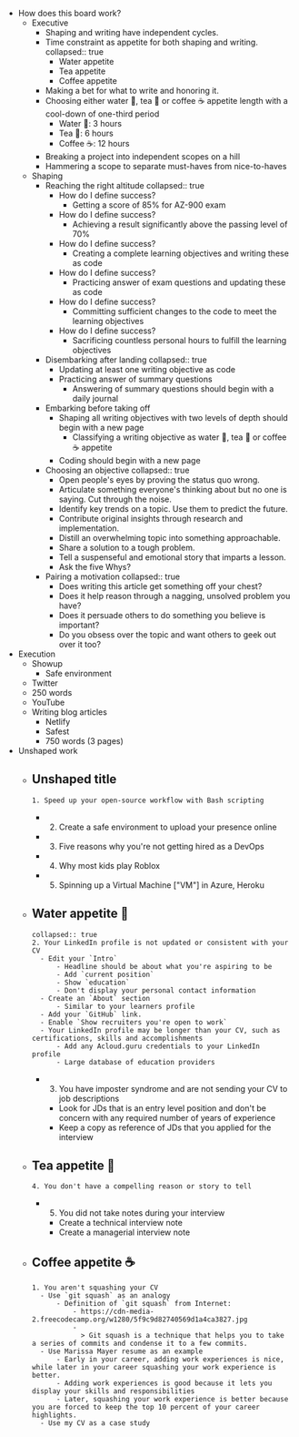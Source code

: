 - How does this board work?
	- Executive
		- Shaping and writing have independent cycles.
		- Time constraint as appetite for both shaping and writing.
		  collapsed:: true
			- Water appetite
			- Tea appetite
			- Coffee appetite
		- Making a bet for what to write and honoring it.
		- Choosing either water 🌊, tea 🍵 or coffee ☕ appetite length with a cool-down of one-third period
			- Water 🌊: 3 hours
			- Tea 🍵: 6 hours
			- Coffee ☕: 12 hours
		- Breaking a project into independent scopes on a hill
		- Hammering a scope to separate must-haves from nice-to-haves
	- Shaping
		- Reaching the right altitude
		  collapsed:: true
			- How do I define success?
				- Getting a score of 85% for AZ-900 exam
			- How do I define success?
				- Achieving a result significantly above the passing level of 70%
			- How do I define success?
				- Creating a complete learning objectives and writing these as code
			- How do I define success?
				- Practicing answer of exam questions and updating these as code
			- How do I define success?
				- Committing sufficient changes to the code to meet the learning objectives
			- How do I define success?
				- Sacrificing countless personal hours to fulfill the learning objectives
		- Disembarking after landing
		  collapsed:: true
			- Updating at least one writing objective as code
			- Practicing answer of summary questions
				- Answering of summary questions should begin with a daily journal
		- Embarking before taking off
			- Shaping all writing objectives with two levels of depth should begin with a new page
				- Classifying a writing objective as water 🌊, tea 🍵 or coffee ☕ appetite
			- Coding should begin with a new page
		- Choosing an objective
		  collapsed:: true
			- Open people's eyes by proving the status quo wrong.
			- Articulate something everyone's thinking about but no one is saying. Cut through the noise.
			- Identify key trends on a topic. Use them to predict the future.
			- Contribute original insights through research and implementation.
			- Distill an overwhelming topic into something approachable.
			- Share a solution to a tough problem.
			- Tell a suspenseful and emotional story that imparts a lesson.
			- Ask the five Whys?
		- Pairing a motivation
		  collapsed:: true
			- Does writing this article get something off your chest?
			- Does it help reason through a nagging, unsolved problem you have?
			- Does it persuade others to do something you believe is important?
			- Do you obsess over the topic and want others to geek out over it too?
- Execution
	- Showup
		- Safe environment
	- Twitter
	- 250 words
	- YouTube
	- Writing blog articles
		- Netlify
		- Safest
		- 750 words (3 pages)
- Unshaped work
	- Unshaped title
		-
		  1. Speed up your open-source workflow with Bash scripting
		-
		  2. Create a safe environment to upload your presence online
		-
		  3. Five reasons why you're not getting hired as a DevOps
		-
		  4. Why most kids play Roblox
		-
		  5. Spinning up a Virtual Machine ["VM"] in Azure, Heroku
	- Water appetite 🌊
		-
		  collapsed:: true
		  2. Your LinkedIn profile is not updated or consistent with your CV
			- Edit your `Intro`
				- Headline should be about what you're aspiring to be
				- Add `current position`
				- Show `education`
				- Don't display your personal contact information
			- Create an `About` section
				- Similar to your learners profile
			- Add your `GitHub` link.
			- Enable `Show recruiters you're open to work`
			- Your LinkedIn profile may be longer than your CV, such as certifications, skills and accomplishments
				- Add any Acloud.guru credentials to your LinkedIn profile
				- Large database of education providers
		-
		  3. You have imposter syndrome and are not sending your CV to job descriptions
			- Look for JDs that is an entry level position and don't be concern with any required number of years of experience
			- Keep a copy as reference of JDs that you applied for the interview
	- Tea appetite 🍵
		-
		  4. You don't have a compelling reason or story to tell
		-
		  5. You did not take notes during your interview
			- Create a technical interview note
			- Create a managerial interview note
	- Coffee appetite ☕
		-
		  1. You aren't squashing your CV
			- Use `git squash` as an analogy
				- Definition of `git squash` from Internet:
					- https://cdn-media-2.freecodecamp.org/w1280/5f9c9d82740569d1a4ca3827.jpg
					-
					  > Git squash is a technique that helps you to take a series of commits and condense it to a few commits.
			- Use Marissa Mayer resume as an example
				- Early in your career, adding work experiences is nice, while later in your career squashing your work experience is better.
				- Adding work experiences is good because it lets you display your skills and responsibilities
				- Later, squashing your work experience is better because you are forced to keep the top 10 percent of your career highlights.
			- Use my CV as a case study